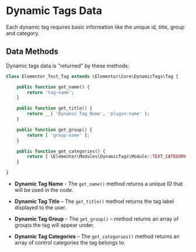 # Dynamic Tags Data

Each dynamic tag requires basic information like the unique id, title, group and category.

## Data Methods

Dynamic tags data is "returned" by these methods:

```php
Class Elementor_Test_Tag extends \Elementor\Core\DynamicTags\Tag {

	public function get_name() {
		return 'tag-name';
	}

	public function get_title() {
		return __( 'Dynamic Tag Name', 'plugin-name' );
	}

	public function get_group() {
		return [ 'group-name' ];
	}

	public function get_categories() {
		return [ \Elementor\Modules\DynamicTags\Module::TEXT_CATEGORY ];
	}

}
```

* **Dynamic Tag Name** - The `get_name()` method returns a unique ID that will be used in the code.

* **Dynamic Tag Title** – The `get_title()` method returns the tag label displayed to the user.

* **Dynamic Tag Group** – The `get_group()` – method returns an array of groups the tag will appear under.

* **Dynamic Tag Categories** – The `get_categories()` method returns an array of control categories the tag belongs to.
